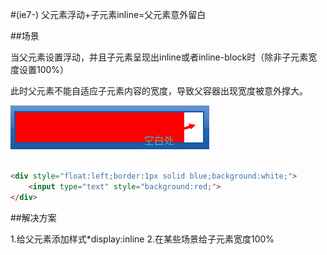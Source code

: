 #(ie7-) 父元素浮动+子元素inline=父元素意外留白

##场景

当父元素设置浮动，并且子元素呈现出inline或者inline-block时（除非子元素宽度设置100%）

此时父元素不能自适应子元素内容的宽度，导致父容器出现宽度被意外撑大。

![bug](images/bug.png)

````html

<div style="float:left;border:1px solid blue;background:white;">
	<input type="text" style="background:red;">
</div>

````

##解决方案

1.给父元素添加样式*display:inline
2.在某些场景给子元素宽度100%
